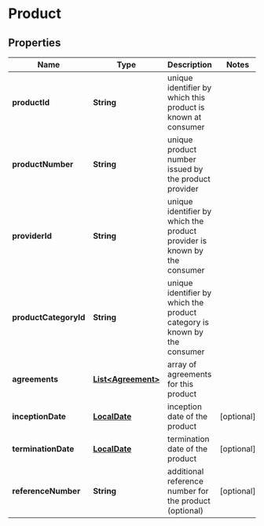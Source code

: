 # Product

## Properties
Name | Type | Description | Notes
------------ | ------------- | ------------- | -------------
**productId** | **String** | unique identifier by which this product is known at consumer | 
**productNumber** | **String** | unique product number issued by the product provider | 
**providerId** | **String** | unique identifier by which the product provider is known by the consumer | 
**productCategoryId** | **String** | unique identifier by which the product category is known by the consumer | 
**agreements** | [**List&lt;Agreement&gt;**](Agreement.md) | array of agreements for this product | 
**inceptionDate** | [**LocalDate**](LocalDate.md) | inception date of the product |  [optional]
**terminationDate** | [**LocalDate**](LocalDate.md) | termination date of the product |  [optional]
**referenceNumber** | **String** | additional reference number for the product (optional) |  [optional]
